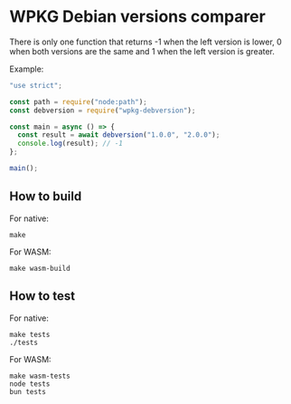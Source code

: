 # WPKG Debian versions comparer

There is only one function that returns -1 when the left version is lower, 0
when both versions are the same and 1 when the left version is greater.

Example:

```js
"use strict";

const path = require("node:path");
const debversion = require("wpkg-debversion");

const main = async () => {
  const result = await debversion("1.0.0", "2.0.0");
  console.log(result); // -1
};

main();
```

## How to build

For native:

```
make
```

For WASM:

```
make wasm-build
```

## How to test

For native:

```
make tests
./tests
```

For WASM:

```
make wasm-tests
node tests
bun tests
```
